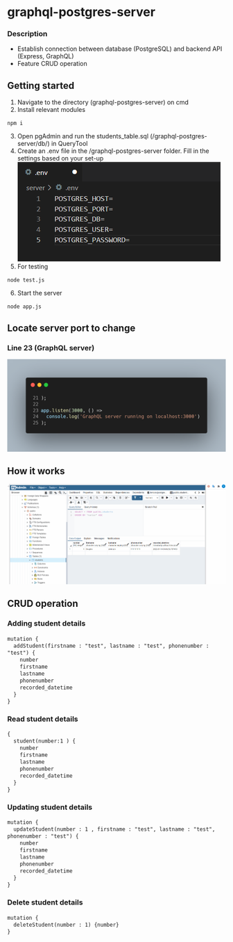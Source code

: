 # graphql-postgres-server
### Description
- Establish connection between database (PostgreSQL) and backend API (Express, GraphQL)
- Feature CRUD operation

## Getting started
1. Navigate to the directory (graphql-postgres-server) on cmd
2. Install relevant modules
```
npm i
```
3. Open pgAdmin and run the students_table.sql (/graphql-postgres-server/db/) in QueryTool
4. Create an .env file in the /graphql-postgres-server folder. Fill in the settings based on your set-up
![env](/docs-image/env.PNG)
5. For testing
```
node test.js
```
6. Start the server
```
node app.js
```
## Locate server port to change
### Line 23 (GraphQL server)
![line23](/docs-image/line23.PNG)

## How it works
![How it works](/docs-image/graphql-postgres.gif)

## CRUD operation
### Adding student details
```
mutation {
  addStudent(firstname : "test", lastname : "test", phonenumber : "test") {
    number
    firstname
    lastname
    phonenumber
    recorded_datetime
  }
}
```
### Read student details
```
{
  student(number:1 ) {
    number
    firstname
    lastname
    phonenumber
    recorded_datetime
  }
}
```
### Updating student details
```
mutation {
  updateStudent(number : 1 , firstname : "test", lastname : "test", phonenumber : "test") {
    number
    firstname
    lastname
    phonenumber
    recorded_datetime
  }
}
```
### Delete student details
```
mutation {
  deleteStudent(number : 1) {number}
}
```


